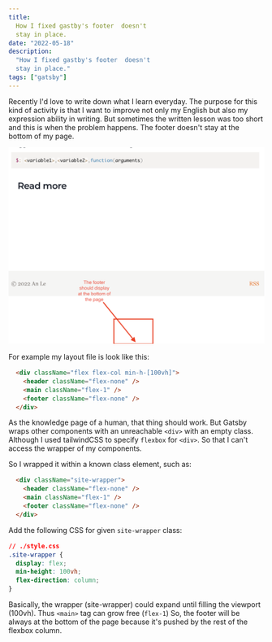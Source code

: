 ```yaml
---
title:
  How I fixed gastby's footer  doesn't
  stay in place.
date: "2022-05-18"
description:
  "How I fixed gastby's footer  doesn't
  stay in place."
tags: ["gatsby"]
---
```


Recently I'd love to write down what I
learn everyday. The purpose for this
kind of activity is that I want to
improve not only my English but also my
expression ability in writing. But sometimes the written lesson was too short and this is when the problem happens.
The footer doesn't stay at the bottom of my page.

![footer](./footer.png)

For example my layout file is look like this:

```html
  <div className="flex flex-col min-h-[100vh]">
    <header className="flex-none" />
    <main className="flex-1" />
    <footer className="flex-none" />
  </div>
```

As the knowledge page of a human, that thing should work. But Gatsby wraps other components with an unreachable `<div>` with an empty class.
Although I used tailwindCSS to specify `flexbox` for `<div>`. So that I can't access the wrapper of my components.

So I wrapped it within a known class element, such as:

```html
  <div className="site-wrapper">
    <header className="flex-none" />
    <main className="flex-1" />
    <footer className="flex-none" />
  </div>
```

Add the following CSS for given `site-wrapper` class:

```css
// ./style.css
.site-wrapper {
  display: flex;
  min-height: 100vh;
  flex-direction: column;
}
```

Basically, the wrapper (site-wrapper) could expand until filling the viewport (100vh). Thus `<main>` tag can grow free (`flex-1`)
So, the footer will be always at the bottom of the page because it's pushed by the rest of the flexbox column.
